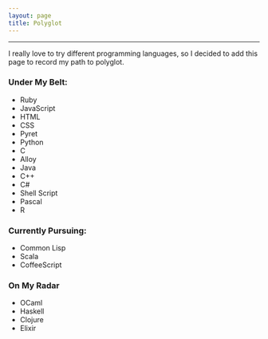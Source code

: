 ```yaml
---
layout: page
title: Polyglot
---
```


***

I really love to try different programming languages, so I decided to add this page to record my path to polyglot.

### Under My Belt:

- Ruby
- JavaScript
- HTML
- CSS
- Pyret
- Python
- C
- Alloy
- Java
- C\+\+
- C#
- Shell Script
- Pascal
- R

### Currently Pursuing:

- Common Lisp
- Scala
- CoffeeScript

### On My Radar

- OCaml
- Haskell
- Clojure
- Elixir
